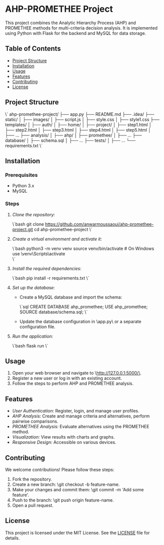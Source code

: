 # AHP-PROMETHEE Project

This project combines the Analytic Hierarchy Process (AHP) and PROMETHEE methods for multi-criteria decision analysis. It is implemented using Python with Flask for the backend and MySQL for data storage.

## Table of Contents

- [Project Structure](#project-structure)
- [Installation](#installation)
- [Usage](#usage)
- [Features](#features)
- [Contributing](#contributing)
- [License](#license)

## Project Structure

\\\`
ahp-promethee-project/
├── app.py
├── README.md
├── .idea/
├── static/
│   ├── images/
│   ├── script.js
│   ├── style.css
│   ├── style1.css
├── templates/
│   ├── auth/
│   ├── home/
│   ├── project/
│   ├── step1.html
│   ├── step2.html
│   ├── step3.html
│   ├── step4.html
│   ├── step5.html
│   ├── ...
├── analysis/
│   ├── ahp/
│   ├── promethee/
│   ├── ...
├── database/
│   ├── schema.sql
│   ├── ...
├── tests/
│   ├── ...
└── requirements.txt
\\\`

## Installation

### Prerequisites

- Python 3.x
- MySQL

### Steps

1. *Clone the repository:*

   \\\`bash
   git clone https://github.com/anwarmoussaoui/ahp-promethee-project.git
   cd ahp-promethee-project
   \\\`

2. *Create a virtual environment and activate it:*

   \\\`bash
   python3 -m venv venv
   source venv/bin/activate  # On Windows use \venv\\Scripts\\activate\
   \\\`

3. *Install the required dependencies:*

   \\\`bash
   pip install -r requirements.txt
   \\\`

4. *Set up the database:*

   - Create a MySQL database and import the schema:

     \\\`sql
     CREATE DATABASE ahp_promethee;
     USE ahp_promethee;
     SOURCE database/schema.sql;
     \\\`

   - Update the database configuration in \app.py\ or a separate configuration file.

5. *Run the application:*

   \\\`bash
   flask run
   \\\`

## Usage

1. Open your web browser and navigate to \http://127.0.0.1:5000/\.
2. Register a new user or log in with an existing account.
3. Follow the steps to perform AHP and PROMETHEE analysis.

## Features

- *User Authentication:* Register, login, and manage user profiles.
- *AHP Analysis:* Create and manage criteria and alternatives, perform pairwise comparisons.
- *PROMETHEE Analysis:* Evaluate alternatives using the PROMETHEE method.
- *Visualization:* View results with charts and graphs.
- *Responsive Design:* Accessible on various devices.

## Contributing

We welcome contributions! Please follow these steps:

1. Fork the repository.
2. Create a new branch: \git checkout -b feature-name\.
3. Make your changes and commit them: \git commit -m 'Add some feature'\.
4. Push to the branch: \git push origin feature-name\.
5. Open a pull request.

## License

This project is licensed under the MIT License. See the [LICENSE](LICENSE) file for details.
